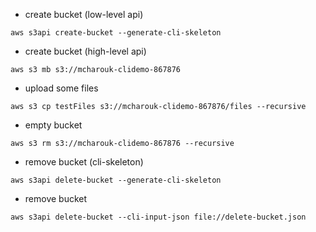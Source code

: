 * create bucket (low-level api)

```
aws s3api create-bucket --generate-cli-skeleton
```

* create bucket (high-level api)

```
aws s3 mb s3://mcharouk-clidemo-867876
```

* upload some files

```
aws s3 cp testFiles s3://mcharouk-clidemo-867876/files --recursive
```

* empty bucket

```
aws s3 rm s3://mcharouk-clidemo-867876 --recursive
```

* remove bucket (cli-skeleton)

```
aws s3api delete-bucket --generate-cli-skeleton
```

* remove bucket

```
aws s3api delete-bucket --cli-input-json file://delete-bucket.json
```


